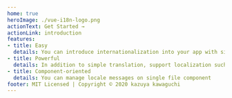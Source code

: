 ```yaml
---
home: true
heroImage: ./vue-i18n-logo.png
actionText: Get Started →
actionLink: introduction
features:
- title: Easy
  details: You can introduce internationalization into your app with simple API
- title: Powerful
  details: In addition to simple translation, support localization such as pluralization, number, datetime ... etc
- title: Component-oriented
  details: You can manage locale messages on single file component
footer: MIT Licensed | Copyright © 2020 kazuya kawaguchi
---
```


<HomeSponsors />

<script setup>
import HomeSponsors from './.vitepress/theme/components/HomeSponsors.vue'
</script>